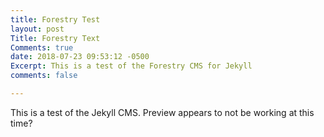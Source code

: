 ```yaml
---
title: Forestry Test
layout: post
Title: Forestry Text
Comments: true
date: 2018-07-23 09:53:12 -0500
Excerpt: This is a test of the Forestry CMS for Jekyll
comments: false

---
```

This is a test of the Jekyll CMS. Preview appears to not be working at this time?